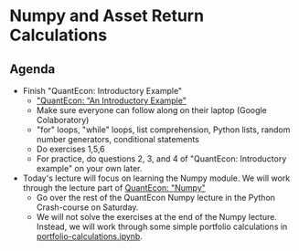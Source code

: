 Numpy and Asset Return Calculations
===================================

## Agenda

* Finish "QuantEcon: Introductory Example"
    * ["QuantEcon: “An Introductory Example"](https://lectures.quantecon.org/py/python_by_example.html)
    * Make sure everyone can follow along on their laptop (Google Colaboratory)
    * "for" loops, "while" loops, list comprehension, Python lists, random number generators, conditional statements
    * Do exercises 1,5,6
    * For practice, do questions 2, 3, and 4 of "QuantEcon: Introductory example" on your own later.
* Today's lecture will focus on learning the Numpy module. We will work through the lecture part of [QuantEcon: "Numpy"](https://lectures.quantecon.org/py/numpy.html)
    * Go over the rest of the QuantEcon Numpy lecture in the Python Crash-course on Saturday.
    * We will not solve the exercises at the end of the Numpy lecture. Instead, we will work through some simple portfolio calculations in [portfolio-calculations.ipynb](./portfolio-calculations.ipynb).
